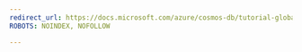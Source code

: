```yaml
---
redirect_url: https://docs.microsoft.com/azure/cosmos-db/tutorial-global-distribution-documentdb#portal
ROBOTS: NOINDEX, NOFOLLOW

---
```

